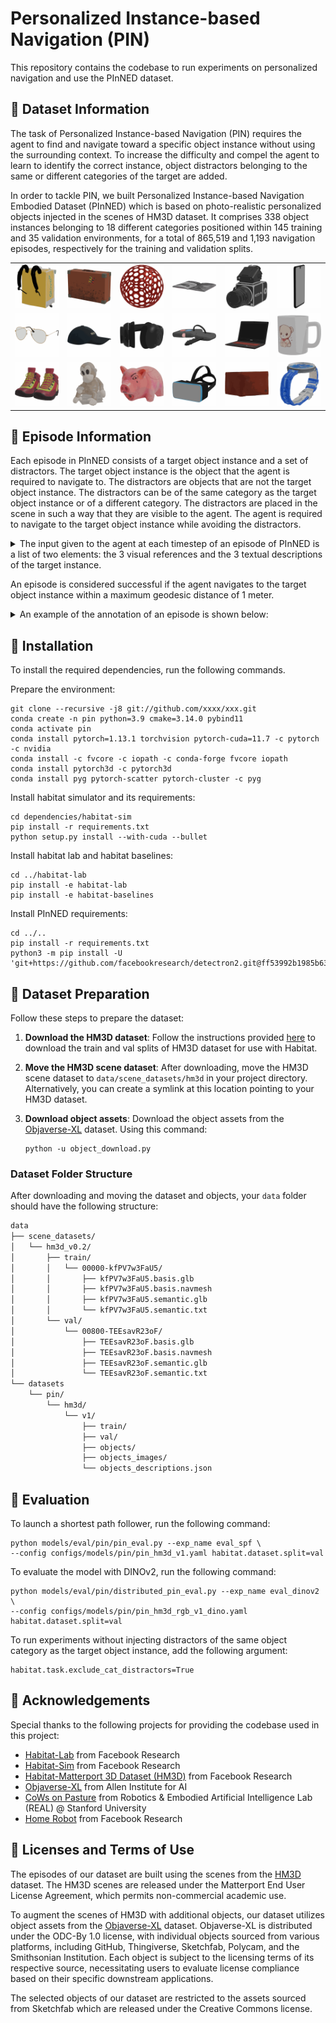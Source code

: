 # Personalized Instance-based Navigation (PIN)
This repository contains the codebase to run experiments on personalized navigation and use the PInNED dataset.

## :pushpin: Dataset Information
The task of Personalized Instance-based Navigation (PIN) requires the agent to find and navigate toward a specific object instance without using the surrounding context. To increase the difficulty and compel the agent to learn to identify the correct instance, object distractors belonging to the same or different categories of the target are added.

In order to tackle PIN, we built Personalized Instance-based Navigation Embodied Dataset (PInNED) which is based on photo-realistic personalized objects injected in the scenes of HM3D dataset. It comprises 338 object instances belonging to 18 different categories positioned within 145 training and 35 validation environments, for a total of 865,519 and 1,193 navigation episodes, respectively for the training and validation splits.

| | | | | | |
|:-:|:-:|:-:|:-:|:-:|:-:|
| ![backpack](images/backpack.gif) | ![bag](images/bag.gif) | ![ball](images/ball.gif) | ![book](images/book.gif) | ![camera](images/camera.gif) | ![cellphone](images/cellphone.gif) |
| ![eyeglasses](images/eyeglasses.gif) | ![hat](images/hat.gif) | ![headphones](images/headphones.gif) | ![keys](images/keys.gif) | ![laptop](images/laptop.gif) | ![mug](images/mug.gif) |
| ![shoes](images/shoes.gif) | ![teddy bear](images/teddy_bear.gif) | ![toy](images/toy.gif) | ![visor](images/visor.gif) | ![wallet](images/wallet.gif) | ![watch](images/watch.gif) |

## :pushpin: Episode Information
Each episode in PInNED consists of a target object instance and a set of distractors. The target object instance is the object that the agent is required to navigate to. The distractors are objects that are not the target object instance. The distractors can be of the same category as the target object instance or of a different category. The distractors are placed in the scene in such a way that they are visible to the agent. The agent is required to navigate to the target object instance while avoiding the distractors.

<details>
<summary>The input given to the agent at each timestep of an episode of PInNED is a list of two elements: the 3 visual references and the 3 textual descriptions of the target instance.</summary>

```
{"pin_goal": [Box(low=0, high=255, shape=(3, 960, 1280, 4), dtype=np.uint8), List[str, str, str]]}
```
</details>

An episode is considered successful if the agent navigates to the target object instance within a maximum geodesic distance of 1 meter.

<details>
<summary>An example of the annotation of an episode is shown below:</summary>

```
{
            "episode_id": "0",
            "scene_id": "hm3d/val/00800-TEEsavR23oF/TEEsavR23oF.basis.glb",
            "start_position": [-0.2826, 0.01338, -6.54213],
            "start_rotation": [0, 0.97997, 0, 0.19917],
            "info": {"geodesic_distance": 8.240373611450195},
            "goals": [
                {
                    "object_category": "backpack",
                    "object_id": "3f5948f7f47343acb868072a7fe92ada",
                    "position": [-5.125668525695801, 1.080200433731079, -0.8120580911636353]
                }
            ],
            "distractors": [
                {
                    "object_category": "backpack",
                    "object_id": "3c47af8b6a3e413f94c74f86d4c396ed",
                    "position": [-3.4595863819122314, 2.2008066177368164, -4.298717021942139]
                },
                {
                    "object_category": "backpack",
                    "object_id": "0b795895343b44b69191ef9b55b35840",
                    "position": [-11.170485496520996, 0.8802012205123901, -0.36090266704559326]
                },
                {
                    "object_category": "backpack",
                    "object_id": "d86ee61984544b45a9f11f49e5e02c43",
                    "position": [-9.1278657913208, 1.21759033203125, -3.52207612991333]
                },
                {
                    "object_category": "mug",
                    "object_id": "d26e9bfce2644bb7af6710c6511ea718",
                    "position": [-7.837601661682129, 0.619335412979126, -0.139740452170372]
                },
                {
                    "object_category": "laptop",
                    "object_id": "6495988c6c044c76a2fc9f9278543c16",
                    "position": [-1.6411572694778442, 0.8701840043067932, -6.151674747467041]
                },
                {
                    "object_category": "headphones",
                    "object_id": "ccf60b0502784fb38e483a6b07cfad53",
                    "position": [3.4111883640289307, 0.8368441462516785, -8.207489013671875]
                },
                {
                    "object_category": "mug",
                    "object_id": "8ee486a0d62c4723a5432c35384d17a5",
                    "position": [-5.827903747558594, 0.8029115200042725, -4.884092330932617]
                },
                {
                    "object_category": "camera",
                    "object_id": "7fbfa0d246c24f78b1ad15335307bac8",
                    "position": [-8.714282035827637, 0.7468401193618774, 0.10284710675477982]
                },
                {
                    "object_category": "cellphone",
                    "object_id": "8abacf30422f4c48842b8ffef5611e0f",
                    "position": [0.5317606925964355, 1.110700011253357, -4.394680023193359]
                }
            ],
            "scene_dataset_config": "data/scene_datasets/hm3d/hm3d_annotated_basis.scene_dataset_config.json",
            "object_category": "backpack",
            "object_id": "3f5948f7f47343acb868072a7fe92ada"
}
```
</details>

## :pushpin: Installation

To install the required dependencies, run the following commands.

Prepare the environment:
```
git clone --recursive -j8 git://github.com/xxxx/xxx.git
conda create -n pin python=3.9 cmake=3.14.0 pybind11
conda activate pin
conda install pytorch=1.13.1 torchvision pytorch-cuda=11.7 -c pytorch -c nvidia
conda install -c fvcore -c iopath -c conda-forge fvcore iopath
conda install pytorch3d -c pytorch3d
conda install pyg pytorch-scatter pytorch-cluster -c pyg
```

Install habitat simulator and its requirements:
```
cd dependencies/habitat-sim
pip install -r requirements.txt
python setup.py install --with-cuda --bullet
```

Install habitat lab and habitat baselines:
```
cd ../habitat-lab
pip install -e habitat-lab
pip install -e habitat-baselines
```

Install PInNED requirements:
```
cd ../..
pip install -r requirements.txt
python3 -m pip install -U 'git+https://github.com/facebookresearch/detectron2.git@ff53992b1985b63bd3262b5a36167098e3dada02'
```

## :pushpin: Dataset Preparation

Follow these steps to prepare the dataset:

1. **Download the HM3D dataset**: Follow the instructions provided [here](https://github.com/facebookresearch/habitat-sim/blob/main/DATASETS.md#habitat-matterport-3d-research-dataset-hm3d) to download the train and val splits of HM3D dataset for use with Habitat.

2. **Move the HM3D scene dataset**: After downloading, move the HM3D scene dataset to `data/scene_datasets/hm3d` in your project directory. Alternatively, you can create a symlink at this location pointing to your HM3D dataset.

3. **Download object assets**: Download the object assets from the [Objaverse-XL](https://objaverse.allenai.org/) dataset. Using this command:
    ```
    python -u object_download.py
    ```

### Dataset Folder Structure

After downloading and moving the dataset and objects, your `data` folder should have the following structure:

```bash
data
├── scene_datasets/
│   └── hm3d_v0.2/
│       ├── train/
│       │   └── 00000-kfPV7w3FaU5/
│       │       ├── kfPV7w3FaU5.basis.glb
│       │       ├── kfPV7w3FaU5.basis.navmesh
│       │       ├── kfPV7w3FaU5.semantic.glb
│       │       └── kfPV7w3FaU5.semantic.txt
│       └── val/
│           └── 00800-TEEsavR23oF/
│               ├── TEEsavR23oF.basis.glb
│               ├── TEEsavR23oF.basis.navmesh
│               ├── TEEsavR23oF.semantic.glb
│               └── TEEsavR23oF.semantic.txt
└── datasets
    └── pin/
        └── hm3d/
            └── v1/
                ├── train/
                ├── val/
                ├── objects/
                ├── objects_images/
                └── objects_descriptions.json


```

## :pushpin: Evaluation

To launch a shortest path follower, run the following command:
```     
python models/eval/pin/pin_eval.py --exp_name eval_spf \
--config configs/models/pin/pin_hm3d_v1.yaml habitat.dataset.split=val
```

To evaluate the model with DINOv2, run the following command:
```
python models/eval/pin/distributed_pin_eval.py --exp_name eval_dinov2 \ 
--config configs/models/pin/pin_hm3d_rgb_v1_dino.yaml habitat.dataset.split=val
```

To run experiments without injecting distractors of the same object category as the target object instance, add the following argument:
```
habitat.task.exclude_cat_distractors=True
```

## :pushpin: Acknowledgements
Special thanks to the following projects for providing the codebase used in this project:
- [Habitat-Lab](https://github.com/facebookresearch/habitat-lab) from Facebook Research
- [Habitat-Sim](https://github.com/facebookresearch/habitat-sim) from Facebook Research
- [Habitat-Matterport 3D Dataset (HM3D)](https://github.com/facebookresearch/habitat-matterport3d-dataset) from Facebook Research
- [Objaverse-XL](https://github.com/allenai/objaverse-xl) from Allen Institute for AI
- [CoWs on Pasture](https://github.com/real-stanford/cow) from Robotics & Embodied Artificial Intelligence Lab (REAL) @ Stanford University
- [Home Robot](https://github.com/facebookresearch/home-robot) from Facebook Research

## :pushpin: Licenses and Terms of Use

The episodes of our dataset are built using the scenes from the [HM3D](https://aihabitat.org/datasets/hm3d/) dataset. The HM3D scenes are released under the Matterport End User License Agreement, which permits non-commercial academic use.

To augment the scenes of HM3D with additional objects, our dataset utilizes object assets from the [Objaverse-XL](https://objaverse.allenai.org/) dataset. Objaverse-XL is distributed under the ODC-By 1.0 license, with individual objects sourced from various platforms, including GitHub, Thingiverse, Sketchfab, Polycam, and the Smithsonian Institution. Each object is subject to the licensing terms of its respective source, necessitating users to evaluate license compliance based on their specific downstream applications.

The selected objects of our dataset are restricted to the assets sourced from Sketchfab which are released under the Creative Commons license.
